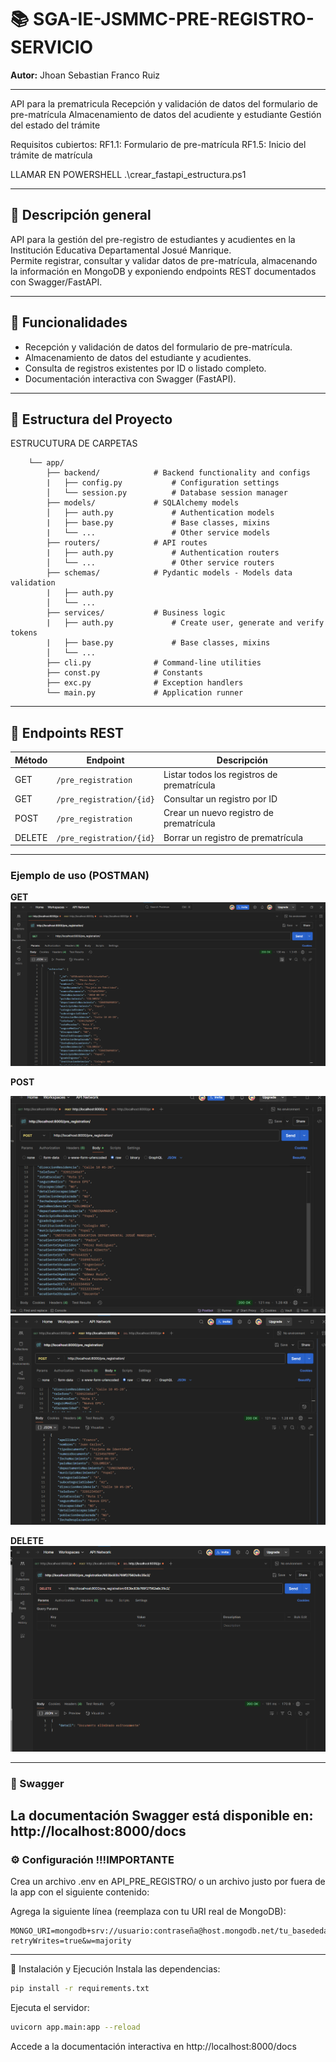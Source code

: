 
# 📚 SGA-IE-JSMMC-PRE-REGISTRO-SERVICIO

**Autor:** Jhoan Sebastian Franco Ruiz

---
API para la prematricula
Recepción y validación de datos del formulario de pre-matrícula
Almacenamiento de datos del acudiente y estudiante
Gestión del estado del trámite

Requisitos cubiertos:
RF1.1: Formulario de pre-matrícula
RF1.5: Inicio del trámite de matrícula

LLAMAR EN POWERSHELL
.\crear_fastapi_estructura.ps1

---

## 📝 Descripción general

API para la gestión del pre-registro de estudiantes y acudientes en la Institución Educativa Departamental Josué Manrique.  
Permite registrar, consultar y validar datos de pre-matrícula, almacenando la información en MongoDB y exponiendo endpoints REST documentados con Swagger/FastAPI.

---

## 🎯 Funcionalidades

- Recepción y validación de datos del formulario de pre-matrícula.
- Almacenamiento de datos del estudiante y acudientes.
- Consulta de registros existentes por ID o listado completo.
- Documentación interactiva con Swagger (FastAPI).

---

## 📁 Estructura del Proyecto

ESTRUCUTURA DE CARPETAS

```
    └── app/
        ├── backend/            # Backend functionality and configs
        |   ├── config.py           # Configuration settings
        │   └── session.py          # Database session manager
        ├── models/             # SQLAlchemy models
        │   ├── auth.py             # Authentication models
        |   ├── base.py             # Base classes, mixins
        |   └── ...                 # Other service models
        ├── routers/            # API routes
        |   ├── auth.py             # Authentication routers
        │   └── ...                 # Other service routers
        ├── schemas/            # Pydantic models - Models data validation
        |   ├── auth.py              
        │   └── ...
        ├── services/           # Business logic
        |   ├── auth.py             # Create user, generate and verify tokens
        |   ├── base.py             # Base classes, mixins
        │   └── ...
        ├── cli.py              # Command-line utilities
        ├── const.py            # Constants
        ├── exc.py              # Exception handlers
        └── main.py             # Application runner
```


---

## 🔧 Endpoints REST

| Método | Endpoint                    | Descripción                                 |
|--------|-----------------------------|---------------------------------------------|
| GET    | `/pre_registration`         | Listar todos los registros de prematrícula  |
| GET    | `/pre_registration/{id}`    | Consultar un registro por ID                |
| POST   | `/pre_registration`         | Crear un nuevo registro de prematrícula     |
| DELETE | `/pre_registration/{id}`    | Borrar  un registro de prematrícula     |
---

### Ejemplo de uso (POSTMAN)

**GET**
![imagen](/API_PRE_REGISTRO/imagenes/POSTMAN-GET.png)

**POST**

![imagen](/API_PRE_REGISTRO/imagenes/POSTMAN-POST1.png)
![imagen](/API_PRE_REGISTRO/imagenes/POSTMAN-POST2.png)

**DELETE**
![imagen](/API_PRE_REGISTRO/imagenes/POSTMAN-DELETE.png)


--- 
### 📑 Swagger

La documentación Swagger está disponible en:
http://localhost:8000/docs
---

### ⚙️ Configuración !!!IMPORTANTE 
Crea un archivo .env en API_PRE_REGISTRO/ o un archivo justo por fuera de la app con el siguiente contenido:

Agrega la siguiente línea (reemplaza con tu URI real de MongoDB):

   ```
   MONGO_URI=mongodb+srv://usuario:contraseña@host.mongodb.net/tu_basededatos?retryWrites=true&w=majority
   ```

---
🚀 Instalación y Ejecución
Instala las dependencias:
```bash
pip install -r requirements.txt
```
Ejecuta el servidor:
```bash
uvicorn app.main:app --reload
```
Accede a la documentación interactiva en http://localhost:8000/docs
